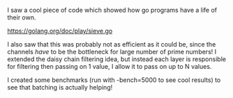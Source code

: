 I saw a cool piece of code which showed how go programs have a life of their own.

https://golang.org/doc/play/sieve.go

I also saw that this was probably not as efficient as it could be, since the channels
_have_ to be the bottleneck for large number of prime numbers!  I extended the
daisy chain filtering idea, but instead each layer is responsible for filtering then
passing on 1 value, I allow it to pass on up to N values.

I created some benchmarks (run with -bench=5000 to see cool results) to see that batching
is actually helping!
